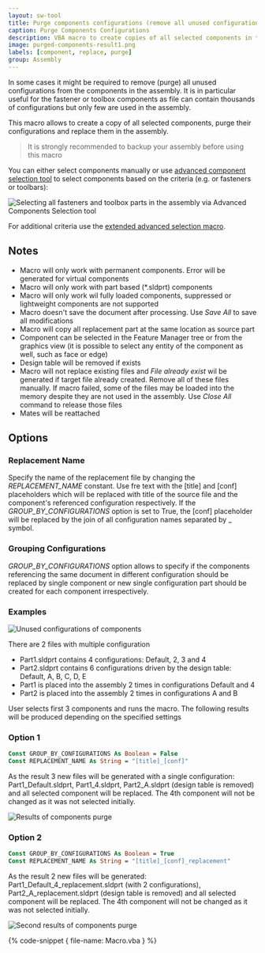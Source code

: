 ```yaml
---
layout: sw-tool
title: Purge components configurations (remove all unused configurations) from SOLIDWORKS assembly
caption: Purge Components Configurations
description: VBA macro to create copies of all selected components in the assembly and purge configurations in each of them
image: purged-components-result1.png
labels: [component, replace, purge]
group: Assembly
---
```

In some cases it might be required to remove (purge) all unused configurations from the components in the assembly. It is in particular useful for the fastener or toolbox components as file can contain thousands of configurations but only few are used in the assembly.

This macro allows to create a copy of all selected components, purge their configurations and replace them in the assembly.

> It is strongly recommended to backup your assembly before using this macro

You can either select components manually or use [advanced component selection tool](https://help.solidworks.com/2016/English/SolidWorks/sldworks/c_Advanced_Component_Selection_SWassy.htm) to select components based on the criteria (e.g. or fasteners or toolbars):

![Selecting all fasteners and toolbox parts in the assembly via Advanced Components Selection tool](advanced-component-selection.png)

For additional criteria use the [extended advanced selection macro](/solidworks-api/document/assembly/components/advanced-selection/).

## Notes

* Macro will only work with permanent components. Error will be generated for virtual components
* Macro will only work with part based (*.sldprt) components
* Macro will only work wil fully loaded components, suppressed or lightweight components are not supported
* Macro doesn't save the document after processing. Use *Save All* to save all modifications
* Macro will copy all replacement part at the same location as source part
* Component can be selected in the Feature Manager tree or from the graphics view (it is possible to select any entity of the component as well, such as face or edge)
* Design table will be removed if exists
* Macro will not replace existing files and *File already exist* wil be generated if target file already created. Remove all of these files manually. If macro failed, some of the files may be loaded into the memory despite they are not used in the assembly. Use *Close All* command to release those files
* Mates will be reattached

## Options

### Replacement Name

Specify the name of the replacement file by changing the *REPLACEMENT_NAME* constant. Use fre text with the \[title\] and \[conf\] placeholders which will be replaced with title of the source file and the component's referenced configuration respectively. If the *GROUP_BY_CONFIGURATIONS* option is set to True, the \[conf\] placeholder will be replaced by the join of all configuration names separated by _ symbol.

### Grouping Configurations

*GROUP_BY_CONFIGURATIONS* option allows to specify if the components referencing the same document in different configuration should be replaced by single component or new single configuration part should be created for each component irrespectively.

### Examples

![Unused configurations of components](components-configurations.png)

There are 2 files with multiple configuration

* Part1.sldprt contains 4 configurations: Default, 2, 3 and 4
* Part2.sldprt contains 6 configurations driven by the design table: Default, A, B, C, D, E
* Part1 is placed into the assembly 2 times in configurations Default and 4
* Part2 is placed into the assembly 2 times in configurations A and B

User selects first 3 components and runs the macro. The following results will be produced depending on the specified settings

### Option 1

~~~ vb
Const GROUP_BY_CONFIGURATIONS As Boolean = False
Const REPLACEMENT_NAME As String = "[title]_[conf]"
~~~

As the result 3 new files will be generated with a single configuration: Part1_Default.sldprt, Part1_4.sldprt, Part2_A.sldprt (design table is removed) and all selected component will be replaced. The 4th component will not be changed as it was not selected initially.

![Results of components purge](purged-components-result1.png)

### Option 2

~~~ vb
Const GROUP_BY_CONFIGURATIONS As Boolean = True
Const REPLACEMENT_NAME As String = "[title]_[conf]_replacement"
~~~

As the result 2 new files will be generated: Part1_Default_4_replacement.sldprt (with 2 configurations), Part2_A_replacement.sldprt (design table is removed) and all selected component will be replaced. The 4th component will not be changed as it was not selected initially.

![Second results of components purge](purged-components-result2.png)

{% code-snippet { file-name: Macro.vba } %}
